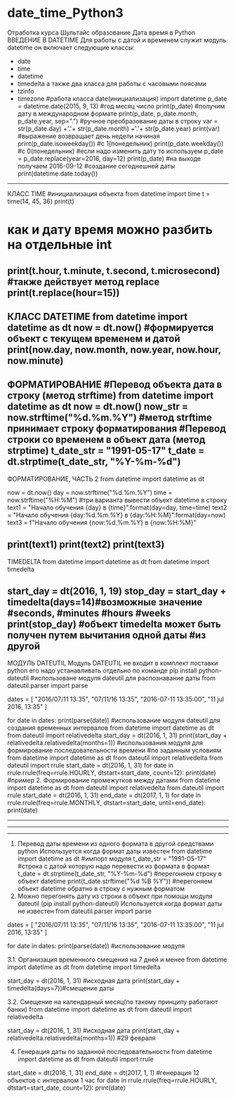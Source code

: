 # date_time_Python3
Отработка курса Шультайс образование
Дата время в Python
ВВЕДЕНИЕ В DATETIME
Для работы с датой и временем служит модуль datetime он включает следующие классы:
- date
- time
- datetime
- timedelta
а также два класса для работы с часовыми поясами
- tzinfo
- timezone
#работа класса date(инициализация)
import datetime
p_date = datetime.date(2015, 9, 13) #год месяц число
print(p_date)   #получим дату в международном формате
print(p_date, p_date.month, p_date.year, sep=".")
#ручное преобразование даты в строку
var = str(p_date.day) +'.'+ str(p_date.month) +'.'+ str(p_date.year)
print(var)
#выражение возвращает день недели начиная 
print(p_date.isoweekday())  #с 1(понедельник)
print(p_date.weekday())     #с 0(понедельник)
#если надо изменить дату то используем
p_date = p_date.replace(year=2016, day=12)
print(p_date)
#на выходе получаем 
2016-09-12
#создание сегоднешней даты
print(datetime.date.today())
---------------------------------------------
КЛАСС TIME
#инициализация объекта
from datetime import time
t = time(14, 45, 36)
print(t)
# как и дату время можно разбить на отдельные int
print(t.hour, t.minute, t.second, t.microsecond)
#также действует метод replace
print(t.replace(hour=15))
---------------------------------------------
КЛАСС DATETIME
from datetime import datetime as dt
now = dt.now()  #формируется объект с текущем временем и датой
print(now.day, now.month, now.year, now.hour, now.minute) 
---------------------------------------------
ФОРМАТИРОВАНИЕ
#Перевод объекта дата в строку (метод strftime)
from datetime import datetime as dt
now = dt.now()
now_str = now.strftime("%d.%m.%Y") #метод strftime принимает строку форматирования
#Перевод строки со временем в объект дата (метод strptime)
t_date_str = "1991-05-17"
t_date = dt.strptime(t_date_str, "%Y-%m-%d")
----------------------------------------------
ФОРМАТИРОВАНИЕ, ЧАСТЬ 2
from datetime import datetime as dt

now = dt.now()
day = now.strftime("%d.%m.%Y")
time = now.strftime("%H:%M")
#три варианта вывести объект datetime в строку
text1 = "Начало обучения {day} в {time}".format(day=day, time=time)
text2 = "Начало обучения {day:%d.%m.%Y} в {day:%H:%M}".format(day=now)
text3 = f"Начало обучения {now:%d.%m.%Y} в {now:%H:%M}"

print(text1)
print(text2)
print(text3)
-----------------------------------------------
TIMEDELTA
from datetime import datetime as dt
from datetime import timedelta

start_day = dt(2016, 1, 19)
stop_day = start_day + timedelta(days=14)#возможные значение
                                        #seconds,
                                        #minutes
                                        #hours
                                        #weeks
print(stop_day)
#объект timedelta может быть получен путем вычитания одной даты
#из другой
-----------------------------------------------
МОДУЛЬ DATEUTIL
Модуль DATEUTIL не входит в комплект поставки python его надо устанавливать
отдельно по команде
pip install python-dateutil
#использоване модуля dateutil для распознавание даты
from dateutil.parser import parse

dates = [
    "2016/07/11 13:35",
    "07/11/16 13:35",
    "2016-07-11 13:35:00",
    "11 jul 2016, 13:35"
]

for date in dates:
    print(parse(date))
#использование модуля dateutil для создания временных интервалов
from datetime import datetime as dt
from dateutil import relativedelta
start_day = dt(2016, 1, 31)
print(start_day + relativedelta.relativedelta(months=1))
#использования модуля для формирование последовательности времени 
#по заданным условиям
from datetime import datetime as dt
from dateutil import relativedelta
from dateutil import rrule
start_date = dt(2016, 1, 31)
for date in rrule.rrule(freq=rrule.HOURLY, dtstart=start_date, count=12):
    print(date)
#пример 2. Формирование промежутков между датами
from datetime import datetime as dt
from dateutil import relativedelta
from dateutil import rrule
start_date = dt(2016, 1, 31)
end_date = dt(2017, 1, 1)
for date in rrule.rrule(freq=rrule.MONTHLY, dtstart=start_date, until=end_date):
    print(date)    


----------------------------------------------
----------------------------------------------
---------------------------------------------- 
1. Перевод даты времени из одного формата в другой средствами python
Используется когда формат даты известен
from datetime import datetime as dt             #импорт модуля
t_date_str = "1991-05-17"                       #строка с датой которую надо перевести из формата в формат 
t_date = dt.strptime(t_date_str, "%Y-%m-%d")    #перегоняем строку в объект datetime
print(t_date.strftime("%d %B %Y"))              #перегоняем объект datetime обратно в строку с нужным форматом
2. Можно перегонять дату из строки в объект при помощи модуля dateutil (pip install python-dateutil)
Используется когда формат даты не известен
from dateutil.parser import parse

dates = [
    "2016/07/11 13:35",
    "07/11/16 13:35",
    "2016-07-11 13:35:00",
    "11 jul 2016, 13:35"
]

for date in dates:
    print(parse(date))  #использование модуля
    
3.1. Организация временного смещения на 7 дней и менее
from datetime import datetime as dt
from datetime import timedelta

start_day = dt(2016, 1, 31)         #исходная дата
print(start_day + timedelta(days=7))#смещение даты

3.2. Смещение на календарный месяц(по такому принципу работают банки)
from datetime import datetime as dt
from dateutil import relativedelta

start_day = dt(2016, 1, 31)                              #исходная дата
print(start_day + relativedelta.relativedelta(months=1)) #29 февраля

4. Генерация даты по заданной последовательности
from datetime import datetime as dt
from dateutil import rrule

start_date = dt(2016, 1, 31)
end_date = dt(2017, 1, 1)
#генерация 12 объектов с интервалом 1 час
for date in rrule.rrule(freq=rrule.HOURLY, dtstart=start_date, count=12):
    print(date)


